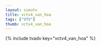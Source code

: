 ```yaml
--- 
layout: sieutv
title: vctv4_van_hoa
tags: ["VTV"]
thumb: vctv4_van_hoa
---
```

{% include tvadv key="vctv4_van_hoa" %}
